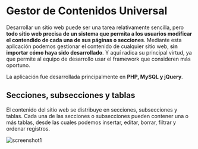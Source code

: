 # Gestor de Contenidos Universal

Desarrollar un sitio web puede ser una tarea relativamente sencilla, pero **todo sitio web precisa de un sistema que permita a los usuarios modificar el contendido de cada una de sus páginas o secciones**. Mediante esta aplicación podemos gestionar el contenido de cualquier sitio web, **sin importar cómo haya sido desarrollado**. Y aquí radica su principal virtud, ya que permite al equipo de desarrollo usar el framework que consideren más oportuno.

La aplicación fue desarrollada principalmente en **PHP, MySQL y jQuery**.

## Secciones, subsecciones y tablas

El contenido del sitio web se distribuye en secciones, subsecciones y tablas. Cada una de las secciones o subsecciones pueden contener una o más tablas, desde las cuales podemos insertar, editar, borrar, filtrar y ordenar registros.

![screenshot1](https://user-images.githubusercontent.com/5312427/47272291-028d1580-d584-11e8-8842-131791c0d420.png)

